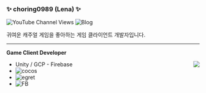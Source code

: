### ✨ choring0989 (Lena) ✨

![YouTube Channel Views](https://img.shields.io/youtube/channel/views/UCift4YAY5UVNbLTfjeg4hSA?style=social)
![Blog](https://img.shields.io/badge/-white?label=tistoryBlog&logo=Micro.blog&style=social&link=https://choring0989.tistory.com/)

귀여운 캐주얼 게임을 좋아하는 게임 클라이언트 개발자입니다.

<hr>
<b>Game Client Developer</b><br>

<img align="right" src="https://github-readme-stats.vercel.app/api/top-langs/?username=choring0989&theme=vue&layout=compact&langs_count=10"></img>

- Unity / GCP - Firebase
- ![cocos](https://img.shields.io/badge/2.4.X/TS-white?label=Cocos-Creator&style=social&logo=Cocos&logoColor=55C2E1)
- ![egret](https://img.shields.io/badge/5.4.X-white?label=Egret-Engine&style=social&logo=Dragonframe&logoColor=374399)
- ![FB](https://img.shields.io/badge/7.0-white?label=FB-Instant-Game&style=social&logo=Facebook-Gaming&logoColor=005FED)<br>
